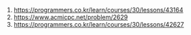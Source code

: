 1. https://programmers.co.kr/learn/courses/30/lessons/43164
2. https://www.acmicpc.net/problem/2629
3. https://programmers.co.kr/learn/courses/30/lessons/42627  
